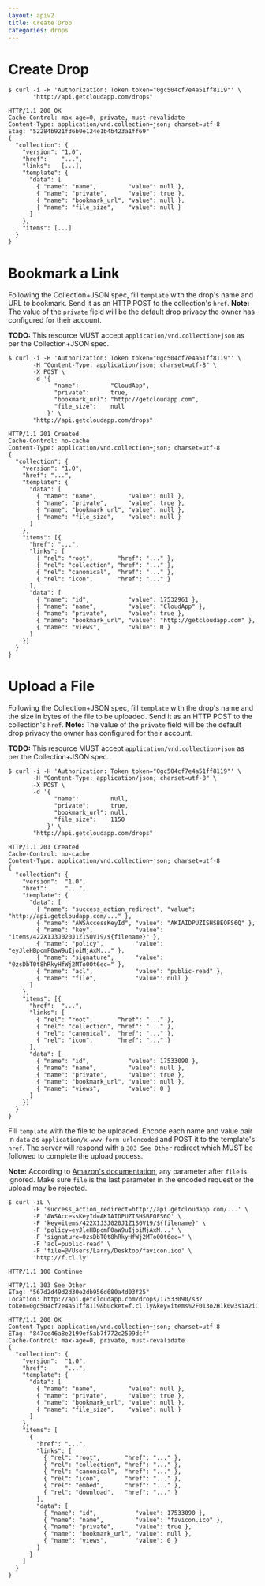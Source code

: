 ```yaml
---
layout: apiv2
title: Create Drop
categories: drops
---
```


# Create Drop

    $ curl -i -H 'Authorization: Token token="0gc504cf7e4a51ff8119"' \
           "http://api.getcloudapp.com/drops"

    HTTP/1.1 200 OK
    Cache-Control: max-age=0, private, must-revalidate
    Content-Type: application/vnd.collection+json; charset=utf-8
    Etag: "52284b921f36b0e124e1b4b423a1ff69"
    {
      "collection": {
        "version": "1.0",
        "href":    "...",
        "links":   [...],
        "template": {
          "data": [
            { "name": "name",         "value": null },
            { "name": "private",      "value": true },
            { "name": "bookmark_url", "value": null },
            { "name": "file_size",    "value": null }
          ]
        },
        "items": [...]
      }
    }

# Bookmark a Link

Following the Collection+JSON spec, fill `template` with the drop's name and URL
to bookmark. Send it as an HTTP POST to the collection's `href`. **Note:** The
value of the `private` field will be the default drop privacy the owner has
configured for their account.

**TODO:** This resource MUST accept `application/vnd.collection+json` as per the
Collection+JSON spec.

    $ curl -i -H 'Authorization: Token token="0gc504cf7e4a51ff8119"' \
           -H "Content-Type: application/json; charset=utf-8" \
           -X POST \
           -d '{
                 "name":         "CloudApp",
                 "private":      true,
                 "bookmark_url": "http://getcloudapp.com",
                 "file_size":    null
               }' \
           "http://api.getcloudapp.com/drops"

    HTTP/1.1 201 Created
    Cache-Control: no-cache
    Content-Type: application/vnd.collection+json; charset=utf-8
    {
      "collection": {
        "version": "1.0",
        "href": "...",
        "template": {
          "data": [
            { "name": "name",         "value": null },
            { "name": "private",      "value": true },
            { "name": "bookmark_url", "value": null },
            { "name": "file_size",    "value": null }
          ]
        },
        "items": [{
          "href": "...",
          "links": [
            { "rel": "root",       "href": "..." },
            { "rel": "collection", "href": "..." },
            { "rel": "canonical",  "href": "..." },
            { "rel": "icon",       "href": "..." }
          ],
          "data": [
            { "name": "id",           "value": 17532961 },
            { "name": "name",         "value": "CloudApp" },
            { "name": "private",      "value": true },
            { "name": "bookmark_url", "value": "http://getcloudapp.com" },
            { "name": "views",        "value": 0 }
          ]
        }]
      }
    }

# Upload a File

Following the Collection+JSON spec, fill `template` with the drop's name and the
size in bytes of the file to be uploaded. Send it as an HTTP POST to the
collection's `href`. **Note:** The value of the `private` field will be the
default drop privacy the owner has configured for their account.

**TODO:** This resource MUST accept `application/vnd.collection+json` as per the
Collection+JSON spec.

    $ curl -i -H 'Authorization: Token token="0gc504cf7e4a51ff8119"' \
           -H "Content-Type: application/json; charset=utf-8" \
           -X POST \
           -d '{
                 "name":         null,
                 "private":      true,
                 "bookmark_url": null,
                 "file_size":    1150
               }' \
           "http://api.getcloudapp.com/drops"

    HTTP/1.1 201 Created
    Cache-Control: no-cache
    Content-Type: application/vnd.collection+json; charset=utf-8
    {
      "collection": {
        "version":  "1.0",
        "href":     "...",
        "template": {
          "data": [
            { "name": "success_action_redirect", "value": "http://api.getcloudapp.com/..." },
            { "name": "AWSAccessKeyId", "value": "AKIAIDPUZISHSBEOFS6Q" },
            { "name": "key",            "value": "items/422X1J3J020J1Z1S0V19/${filename}" },
            { "name": "policy",         "value": "eyJleHBpcmF0aW9uIjoiMjAxM..." },
            { "name": "signature",      "value": "0zsDbT0t8hRkyHfWj2MTo0Ot6ec=" },
            { "name": "acl",            "value": "public-read" },
            { "name": "file",           "value": null }
          ]
        },
        "items": [{
          "href":  "...",
          "links": [
            { "rel": "root",       "href": "..." },
            { "rel": "collection", "href": "..." },
            { "rel": "canonical",  "href": "..." },
            { "rel": "icon",       "href": "..." }
          ],
          "data": [
            { "name": "id",           "value": 17533090 },
            { "name": "name",         "value": null },
            { "name": "private",      "value": true },
            { "name": "bookmark_url", "value": null },
            { "name": "views",        "value": 0 }
          ]
        }]
      }
    }

Fill `template` with the file to be uploaded. Encode each name and value pair in
`data` as `application/x-www-form-urlencoded` and POST it to the template's
`href`. The server will respond with a `303 See Other` redirect which MUST be
followed to complete the upload process.

**Note:** According to [Amazon's documentation][s3-docs], any parameter after
`file` is ignored. Make sure `file` is the last parameter in the encoded request
or the upload may be rejected.

[s3-docs]: http://developer.amazonwebservices.com/connect/entry.jspa?externalID=1434

    $ curl -iL \
           -F 'success_action_redirect=http://api.getcloudapp.com/...' \
           -F 'AWSAccessKeyId=AKIAIDPUZISHSBEOFS6Q' \
           -F 'key=items/422X1J3J020J1Z1S0V19/${filename}' \
           -F 'policy=eyJleHBpcmF0aW9uIjoiMjAxM...' \
           -F 'signature=0zsDbT0t8hRkyHfWj2MTo0Ot6ec=' \
           -F 'acl=public-read' \
           -F 'file=@/Users/Larry/Desktop/favicon.ico' \
           'http://f.cl.ly'

    HTTP/1.1 100 Continue

    HTTP/1.1 303 See Other
    ETag: "567d2d49d2d30e2db956d680a4d03f25"
    Location: http://api.getcloudapp.com/drops/17533090/s3?token=0gc504cf7e4a51ff8119&bucket=f.cl.ly&key=items%2F013o2H1k0w3s1a2i0B38%2Ffavicon.ico&etag=%22567d2d49d2d30e2db956d680a4d03f25%22

    HTTP/1.1 200 OK
    Content-Type: application/vnd.collection+json; charset=utf-8
    ETag: "847ce46a8e2199ef5ab7f772c2599dcf"
    Cache-Control: max-age=0, private, must-revalidate
    {
      "collection": {
        "version":  "1.0",
        "href":     "...",
        "template": {
          "data": [
            { "name": "name",         "value": null },
            { "name": "private",      "value": true },
            { "name": "bookmark_url", "value": null },
            { "name": "file_size",    "value": null }
          ]
        },
        "items": [
          {
            "href": "...",
            "links": [
              { "rel": "root",       "href": "..." },
              { "rel": "collection", "href": "..." },
              { "rel": "canonical",  "href": "..." },
              { "rel": "icon",       "href": "..." },
              { "rel": "embed",      "href": "..." },
              { "rel": "download",   "href": "..." }
            ],
            "data": [
              { "name": "id",           "value": 17533090 },
              { "name": "name",         "value": "favicon.ico" },
              { "name": "private",      "value": true },
              { "name": "bookmark_url", "value": null },
              { "name": "views",        "value": 0 }
            ]
          }
        ]
      }
    }
